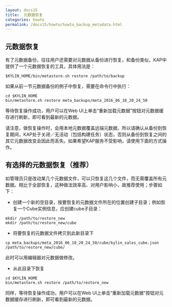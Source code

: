 ```yaml
---
layout: docs15
title:  元数据恢复
categories: howto
permalink: /docs15/howto/howto_backup_metadata.html
---
```


## 元数据恢复

有了元数据备份，往往用户还需要对元数据从备份进行恢复。和备份类似，KAP中提供了一个元数据恢复的工具，具体用法是：

```
$KYLIN_HOME/bin/metastore.sh restore /path/to/backup
```
如果从前一节元数据备份的例子中恢复，需要在命令行中执行：
```
cd $KYLIN_HOME
bin/metastore.sh restore meta_backups/meta_2016_06_10_20_24_50
```
等待恢复操作成功，用户可以在Web UI上单击“重新加载元数据”按钮对元数据缓存进行刷新，即可看到最新的元数据。

请注意，做恢复操作时，会用本地元数据覆盖远端元数据，所以请确认从备份到恢复期间，KAP处于关闭／无活动（包括构建任务）状态，否则从备份到恢复之间的其它元数据改变会因此而丢失。如果希望KAP服务不受影响，请使用下面的方式操作。

## 有选择的元数据恢复（推荐）

如管理员只是改动某几个元数据文件，可以只恢复这几个文件，而无需覆盖所有元数据。相比于全部恢复，这种做法效率高、对用户影响小，故推荐使用；步骤如下：

* 创建一个新的空目录，按要恢复的元数据文件所在的位置创建子目录；例如恢复一个Cube实例信息，应创建cube子目录：

```
mkdir /path/to/restore_new
mkdir /path/to/restore_new/cube

```

* 将要恢复的元数据文件拷贝到此新目录下

```
cp meta_backups/meta_2016_06_10_20_24_50/cube/kylin_sales_cube.json /path/to/restore_new/cube/

```
此时可以用编辑器对元数据做修改。

* 从此目录下恢复
```
cd $KYLIN_HOME
bin/metastore.sh restore /path/to/restore_new
```

同样，等待恢复操作成功，用户可以在Web UI上单击“重新加载元数据”按钮对元数据缓存进行刷新，即可看到最新的元数据。
